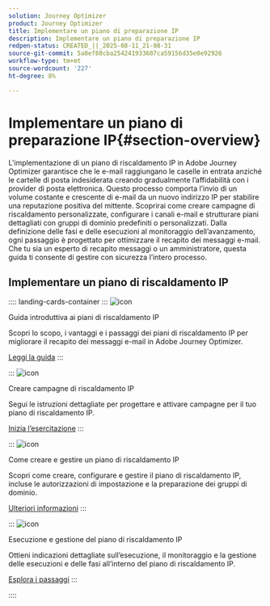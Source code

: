 ```yaml
---
solution: Journey Optimizer
product: Journey Optimizer
title: Implementare un piano di preparazione IP
description: Implementare un piano di preparazione IP
redpen-status: CREATED_||_2025-08-11_21-08-31
source-git-commit: 5a8ef88cba254241933607ca59156d35e0e92926
workflow-type: tm+mt
source-wordcount: '227'
ht-degree: 8%

---
```



# Implementare un piano di preparazione IP{#section-overview}

L’implementazione di un piano di riscaldamento IP in Adobe Journey Optimizer garantisce che le e-mail raggiungano le caselle in entrata anziché le cartelle di posta indesiderata creando gradualmente l’affidabilità con i provider di posta elettronica. Questo processo comporta l’invio di un volume costante e crescente di e-mail da un nuovo indirizzo IP per stabilire una reputazione positiva del mittente. Scoprirai come creare campagne di riscaldamento personalizzate, configurare i canali e-mail e strutturare piani dettagliati con gruppi di dominio predefiniti o personalizzati. Dalla definizione delle fasi e delle esecuzioni al monitoraggio dell’avanzamento, ogni passaggio è progettato per ottimizzare il recapito dei messaggi e-mail. Che tu sia un esperto di recapito messaggi o un amministratore, questa guida ti consente di gestire con sicurezza l’intero processo.

## Implementare un piano di riscaldamento IP

:::: landing-cards-container
:::
![icon](https://cdn.experienceleague.adobe.com/icons/book.svg?lang=it)

Guida introduttiva ai piani di riscaldamento IP

Scopri lo scopo, i vantaggi e i passaggi dei piani di riscaldamento IP per migliorare il recapito dei messaggi e-mail in Adobe Journey Optimizer.

[Leggi la guida](../using/configuration/ip-warmup-gs.md)
:::

:::
![icon](https://cdn.experienceleague.adobe.com/icons/circle-play.svg?lang=it)

Creare campagne di riscaldamento IP

Segui le istruzioni dettagliate per progettare e attivare campagne per il tuo piano di riscaldamento IP.

[Inizia l’esercitazione](../using/configuration/ip-warmup-campaign.md)
:::

:::
![icon](https://cdn.experienceleague.adobe.com/icons/gear.svg?lang=it)

Come creare e gestire un piano di riscaldamento IP

Scopri come creare, configurare e gestire il piano di riscaldamento IP, incluse le autorizzazioni di impostazione e la preparazione dei gruppi di dominio.

[Ulteriori informazioni](../using/configuration/ip-warmup-plan.md)
:::

:::
![icon](https://cdn.experienceleague.adobe.com/icons/list-check.svg?lang=it)

Esecuzione e gestione del piano di riscaldamento IP

Ottieni indicazioni dettagliate sull’esecuzione, il monitoraggio e la gestione delle esecuzioni e delle fasi all’interno del piano di riscaldamento IP.

[Esplora i passaggi](../using/configuration/ip-warmup-execution.md)
:::

::::
